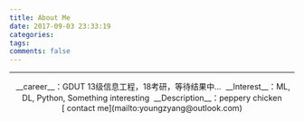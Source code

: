 ```yaml
---
title: About Me
date: 2017-09-03 23:33:19
categories:
tags:
comments: false
---
```

---
<center>
    <i class="fa fa-graduation-cap" aria-hidden="true"></i>&nbsp;__career__：GDUT 13级信息工程，18考研，等待结果中...
    <i class="fa fa-heart" aria-hidden="true"></i>&nbsp;__Interest__：ML, DL, Python, Something interesting
    <i class="fa fa-pencil" aria-hidden="true"></i>&nbsp;__Description__：peppery chicken
    [<i class="fa fa-paper-plane" aria-hidden="true"></i>&nbsp;contact me](mailto:youngzyang@outlook.com)
</center>
